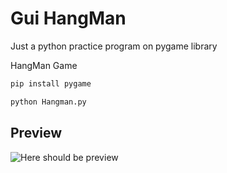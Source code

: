 # Gui HangMan

Just a python practice program on pygame library

HangMan Game

```bash
pip install pygame

python Hangman.py
```

## Preview

![Here should be preview](https://github.com/niksingh710/Learn/blob/master/Python/Hangman/preview.png?raw=true)

